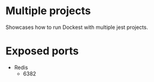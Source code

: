 # Multiple projects

Showcases how to run Dockest with multiple jest projects.

# Exposed ports

- Redis
  - 6382
